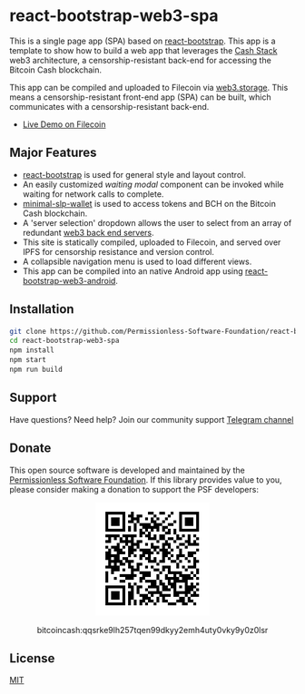 # react-bootstrap-web3-spa

This is a single page app (SPA) based on [react-bootstrap](https://www.npmjs.com/package/react-bootstrap). This app is a template to show how to build a web app that leverages the [Cash Stack](https://cashstack.info) web3 architecture, a censorship-resistant back-end for accessing the Bitcoin Cash blockchain.

This app can be compiled and uploaded to Filecoin via [web3.storage](https://web3.storage). This means a censorship-resistant front-end app (SPA) can be built, which communicates with a censorship-resistant back-end.

- [Live Demo on Filecoin](https://bafybeieawisnppueyqxeqjnu6d67jogu7xt7cypshx3q3k55yizphg3tia.ipfs.dweb.link/)

## Major Features
- [react-bootstrap](https://react-bootstrap.github.io/) is used for general style and layout control.
- An easily customized *waiting modal* component can be invoked while waiting for network calls to complete.
- [minimal-slp-wallet](https://www.npmjs.com/package/minimal-slp-wallet) is used to access tokens and BCH on the Bitcoin Cash blockchain.
- A 'server selection' dropdown allows the user to select from an array of redundant [web3 back end servers](https://cashstack.info).
- This site is statically compiled, uploaded to Filecoin, and served over IPFS for censorship resistance and version control.
- A collapsible navigation menu is used to load different views.
- This app can be compiled into an native Android app using [react-bootstrap-web3-android](https://github.com/Permissionless-Software-Foundation/react-bootstrap-web3-android).

## Installation
```bash
git clone https://github.com/Permissionless-Software-Foundation/react-bootstrap-web3-spa
cd react-bootstrap-web3-spa
npm install
npm start
npm run build
```

## Support

Have questions? Need help? Join our community support
[Telegram channel](https://t.me/bch_js_toolkit)

## Donate

This open source software is developed and maintained by the [Permissionless Software Foundation](https://psfoundation.cash). If this library provides value to you, please consider making a donation to support the PSF developers:

<div align="center">
<img src="./img/donation-qr.png" />
<p>bitcoincash:qqsrke9lh257tqen99dkyy2emh4uty0vky9y0z0lsr</p>
</div>

## License
[MIT](./LICENSE.md)
